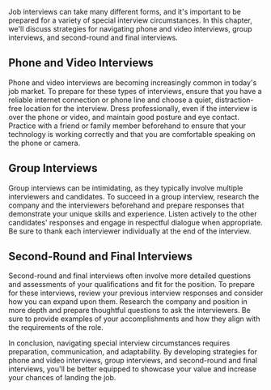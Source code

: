 
Job interviews can take many different forms, and it's important to be prepared for a variety of special interview circumstances. In this chapter, we'll discuss strategies for navigating phone and video interviews, group interviews, and second-round and final interviews.

Phone and Video Interviews
--------------------------

Phone and video interviews are becoming increasingly common in today's job market. To prepare for these types of interviews, ensure that you have a reliable internet connection or phone line and choose a quiet, distraction-free location for the interview. Dress professionally, even if the interview is over the phone or video, and maintain good posture and eye contact. Practice with a friend or family member beforehand to ensure that your technology is working correctly and that you are comfortable speaking on the phone or camera.

Group Interviews
----------------

Group interviews can be intimidating, as they typically involve multiple interviewers and candidates. To succeed in a group interview, research the company and the interviewers beforehand and prepare responses that demonstrate your unique skills and experience. Listen actively to the other candidates' responses and engage in respectful dialogue when appropriate. Be sure to thank each interviewer individually at the end of the interview.

Second-Round and Final Interviews
---------------------------------

Second-round and final interviews often involve more detailed questions and assessments of your qualifications and fit for the position. To prepare for these interviews, review your previous interview responses and consider how you can expand upon them. Research the company and position in more depth and prepare thoughtful questions to ask the interviewers. Be sure to provide examples of your accomplishments and how they align with the requirements of the role.

In conclusion, navigating special interview circumstances requires preparation, communication, and adaptability. By developing strategies for phone and video interviews, group interviews, and second-round and final interviews, you'll be better equipped to showcase your value and increase your chances of landing the job.
